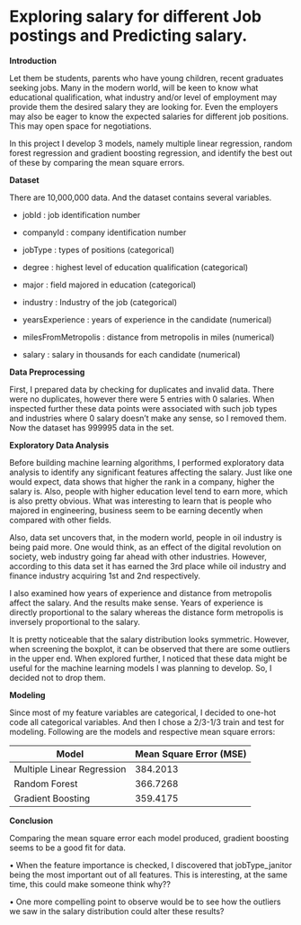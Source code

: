 # Exploring salary for different Job postings and Predicting salary.

**Introduction**

Let them be students, parents who have young children, recent graduates seeking jobs. Many in the modern world, will be keen to know what educational qualification, what industry and/or level of employment may provide them the desired salary they are looking for. Even the employers may also be eager to know the expected salaries for different job positions. This may open space for negotiations.

In this project I develop 3 models, namely multiple linear regression, random forest regression and gradient boosting regression, and identify the best out of these by comparing the mean square errors.

**Dataset**

There are 10,000,000 data. And the dataset contains several variables.

- jobId		 	: job identification number 

- companyId	 	: company identification number

- jobType	 	: types of positions (categorical)

- degree		 	: highest level of education qualification (categorical)

- major		 	: field majored in education (categorical)

- industry		: Industry of the job (categorical)

- yearsExperience          : years of experience in the candidate (numerical)

- milesFromMetropolis : distance from metropolis in miles (numerical)

- salary			: salary in thousands for each candidate (numerical)

**Data Preprocessing**

First, I prepared data by checking for duplicates and invalid data. There were no duplicates, however there were 5 entries with 0 salaries. When inspected further these data points were associated with such job types and industries where 0 salary doesn’t make any sense, so I removed them. Now the dataset has 999995 data in the set.

**Exploratory Data Analysis**

Before building machine learning algorithms, I performed exploratory data analysis to identify any significant features affecting the salary. 
Just like one would expect, data shows that higher the rank in a company, higher the salary is. Also, people with higher education level tend to earn more, which is also pretty obvious. What was interesting to learn that is people who majored in engineering, business seem to be earning decently when compared with other fields. 

Also, data set uncovers that, in the modern world, people in oil industry is being paid more. One would think, as an effect of the digital revolution on society, web industry going far ahead with other industries. However, according to this data set it has earned the 3rd place while oil industry and finance industry acquiring 1st and 2nd respectively.
 
I also examined how years of experience and distance from metropolis affect the salary. And the results make sense. Years of experience is directly proportional to the salary whereas the distance form metropolis is inversely proportional to the salary.

It is pretty noticeable that the salary distribution looks symmetric. However, when screening the boxplot, it can be observed that there are some outliers in the upper end. When explored further, I noticed that these data might be useful for the machine learning models I was planning to develop. So, I decided not to drop them.

**Modeling**

Since most of my feature variables are categorical, I decided to one-hot code all categorical variables. And then I chose a 2/3-1/3 train and test for modeling.
Following are the models and respective mean square errors:

Model | Mean Square Error (MSE)
------------ | -------------
Multiple Linear Regression| 384.2013
Random Forest | 	366.7268
Gradient Boosting |  359.4175

**Conclusion**

Comparing the mean square error each model produced, gradient boosting seems to be a good fit for data. 

•	When the feature importance is checked, I discovered that jobType_janitor being the most important out of all features. This is interesting, at the same time, this could make someone think why??

•	One more compelling point to observe would be to see how the outliers we saw in the salary distribution could alter these results?
